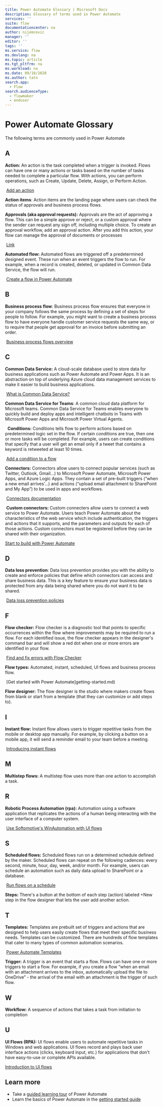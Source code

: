 ```yaml
---
title: Power Automate Glossary | Microsoft Docs
description: Glossary of terms used in Power Automate
services: ''
suite: flow
documentationcenter: na
author: nijemcevic
manager: ''
editor: ''
tags: ''
ms.service: flow
ms.devlang: na
ms.topic: article
ms.tgt_pltfrm: na
ms.workload: na
ms.date: 09/18/2020
ms.author: tatn
search.app: 
  - Flow
search.audienceType: 
  - flowmaker
  - enduser
---
```

# Power Automate Glossary

The following terms are commonly used in Power Automate

## A

**Action:** An action is the task completed when a trigger is invoked. Flows can
have one or many actions or tasks based on the number of tasks needed to
complete a particular flow. With actions, you can perform operations, such as
Create, Update, Delete, Assign, or Perform Action.

 [Add an action](multi-step-logic-flow.md)

**Action items**: Action items are the landing page where users can check the
status of approvals and business process flows.

**Approvals (aka approval requests):** Approvals are the act of approving a
flow. This can be a simple approve or reject, or a custom approval where the
sender can request any sign off, including multiple choice. To create an
approval workflow, add an approval action. After you add this action, your flow
can manage the approval of documents or processes

 [Link](https://flow.microsoft.com/en-us/blog/introducing-the-unified-action-center/)

**Automated flow:** Automated flows are triggered off a predetermined designed
event. These run when an event triggers the flow to run. For example, when a
record is created, deleted, or updated in Common Data Service, the flow will
run.

 [Create a flow in Power Automate](get-started-logic-flow)

## B
**Business process flow**: Business process flow ensures that everyone in your
company follows the same process by defining a set of steps for people to
follow. For example, you might want to create a business process flow to have
everyone handle customer service requests the same way, or to require that
people get approval for an invoice before submitting an order. 

 [Business process flows overview](business-process-flows-overview.md)

## C

**Common Data Service:** A cloud-scale database used to store data for business
applications such as Power Automate and Power Apps. It is an abstraction on top
of underlying Azure cloud data management services to make it easier to build
business applications.

 [What is Common Data Service?](/powerapps/maker/common-data-service/data-platform-intro)

**Common Data Service for Teams**: A common cloud data platform for Microsoft
teams. Common Data Service for Teams enables everyone to quickly build and
deploy apps and intelligent chatbots in Teams with Microsoft Power Apps and
Microsoft Power Virtual Agents.

 
**Conditions:** Conditions tells flow to perform actions based on predetermined
logic set in the flow. If certain conditions are true, then one or more tasks
will be completed. For example, users can create conditions that specify that a
user will get an email only if a tweet that contains a keyword is retweeted at
least 10 times.

 [Add a condition to a flow](add-condition.md)

**Connectors:** Connectors allow users to connect popular services (such as
Twitter, Outlook, Gmail…) to Microsoft Power Automate, Microsoft Power Apps, and
Azure Logic Apps. They contain a set of pre-built triggers (“when a new email
arrives’…) and actions (“upload email attachment to SharePoint and My App”) to
be used in apps and workflows.

 [Connectors documentation](https://docs.microsoft.com/connectors/)

 **Custom connectors:** Custom connecters allow users to connect a web service to
Power Automate. Users teach Power Automate about the characteristics of the web
service which include authentication, the triggers and actions that it supports,
and the parameters and outputs for each of those actions. Custom connectors must
be registered before they can be shared with their organization.

[Start to build with Power Automate](get-started-flow-dev.md)

## D

**Data loss prevention**: Data loss prevention provides you with the ability to
create and enforce policies that define which connectors can access and share
business data. This is a key feature to ensure your business data is protected
from any data being shared where you do not want it to be shared.

 [Data loss prevention policies](wp-data-loss-prevention)

## F

**Flow checker:** Flow checker is a diagnostic tool that points to specific
occurrences within the flow where improvements may be required to run a flow.
For each identified issue, the flow checker appears in the designer's command
bar and will show a red dot when one or more errors are identified in your flow.

 [Find and fix errors with Flow Checker](error-checker.md)

**Flow types:** Automated, instant, scheduled, UI flows and business process
flow.

 [Get started with Power Automate]getting-started.md)

**Flow designer:** The flow designer is the studio where makers create flows
from blank or start from a template (that they can customize or add steps to).

## I

**Instant flow:** Instant flow allows users to trigger repetitive tasks from the
mobile or desktop app manually. For example, by clicking a button on a mobile
app, it will send a reminder email to your team before a meeting.

 [Introducing instant flows](introduction-to-button-flows.md)

## M

**Multistep flows:** A multistep flow uses more than one action to accomplish a task.

## R

**Robotic Process Automation (rpa):** Automation using a software application that replicates the actions of a human being interacting with the user interface of a computer system.

 [Use Softomotive's WinAutomation with UI flows](create-processes.md)

## S

**Scheduled flows:** Scheduled flows run on a determined schedule defined by the
maker. Scheduled flows can repeat on the following cadences: every second,
minute, hour, day, week, and/or month. For example, users can schedule an
automation such as daily data upload to SharePoint or a database.

 [Run flows on a schedule](run-scheduled-tasks.md)

**Steps:** There's a button at the bottom of each step (action) labeled +New
step in the flow designer that lets the user add another action.

## T

**Templates:** Templates are prebuilt set of triggers and actions that are
designed to help users easily create flows that meet their specific business
needs. Templates can be customized. There are hundreds of flow templates that
cater to many types of common automation scenarios.

 [Power Automate Templates](https://flow.microsoft.com/templates/)

**Trigger:** A trigger is an event that starts a flow. Flows can have one or
more triggers to start a flow. For example, if you create a flow “when an email
with an attachment arrives to the inbox, automatically upload the file to
OneDrive” - the arrival of the email with an attachment is the trigger of such
flow.

## W

**Workflow:** A sequence of actions that takes a task from initiation to
completion

## U

**UI Flows (RPA):** UI flows enable users to automate repetitive tasks in
Windows and web applications. UI flows record and plays back user interface
actions (clicks, keyboard input, etc.) for applications that don't have
easy-to-use or complete APIs available.

[Introduction to UI flows](/ui-flows/overview.md)

## Learn more

* Take a [guided learning tour](https://docs.microsoft.com/learn/paths/automate-process-using-flow) of Power Automate
* Learn the basics of Power Automate in the [getting started guide](getting-started.md)
